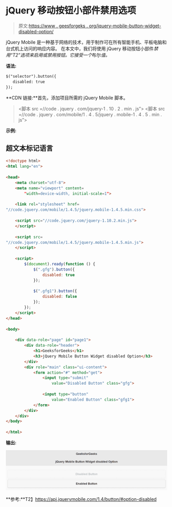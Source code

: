 # jQuery 移动按钮小部件禁用选项

> 原文:[https://www . geesforgeks . org/jquery-mobile-button-widget-disabled-option/](https://www.geeksforgeeks.org/jquery-mobile-button-widget-disabled-option/)

jQuery Mobile 是一种基于网络的技术，用于制作可在所有智能手机、平板电脑和台式机上访问的响应内容。
在本文中，我们将使用 jQuery 移动按钮小部件*禁用“T2”选项来启用或禁用按钮。它接受一个*布尔*值。*

**语法:**

```html
$("selector").button({
   disabled: true
});
```

**CDN 链接:**首先，添加项目所需的 jQuery Mobile 脚本。

> <link rel="”stylesheet”" href="”//code.jquery.com/mobile/1.4.5/jquery.mobile-1.4.5.min.css”">
> <脚本 src =//code . jquery . com/jquery-1 . 10 . 2 . min . js”></脚本>
> <脚本 src =//code . jquery . com/mobile/1 . 4 . 5/jquery . mobile-1 . 4 . 5 . min . js”></脚本>

**示例:**

## 超文本标记语言

```html
<!doctype html>
<html lang="en">

<head>
    <meta charset="utf-8">
    <meta name="viewport" content=
        "width=device-width, initial-scale=1">

    <link rel="stylesheet" href=
"//code.jquery.com/mobile/1.4.5/jquery.mobile-1.4.5.min.css">

    <script src="//code.jquery.com/jquery-1.10.2.min.js">
    </script>

    <script src=
"//code.jquery.com/mobile/1.4.5/jquery.mobile-1.4.5.min.js">
    </script>

    <script>
        $(document).ready(function () {
            $(".gfg").button({
                disabled: true
            });

            $(".gfg1").button({
                disabled: false
            });
        });
    </script>
</head>

<body>

    <div data-role="page" id="page1">
        <div data-role="header">
            <h1>GeeksforGeeks</h1>
            <h3>jQuery Mobile Button Widget disabled Option</h3>
        </div>
        <div role="main" class="ui-content">
            <form action="#" method="get">
                <input type="submit" 
                    value="Disabled Button" class="gfg">

                <input type="button" 
                    value="Enabled Button" class="gfg1">
            </form>
        </div>
    </div>
</body>

</html>
```

**输出:**

![](img/6cbe0f084ab909734d359a65d9b8bca3.png)

**参考:**T2】https://api.jquerymobile.com/1.4/button/#option-disabled
